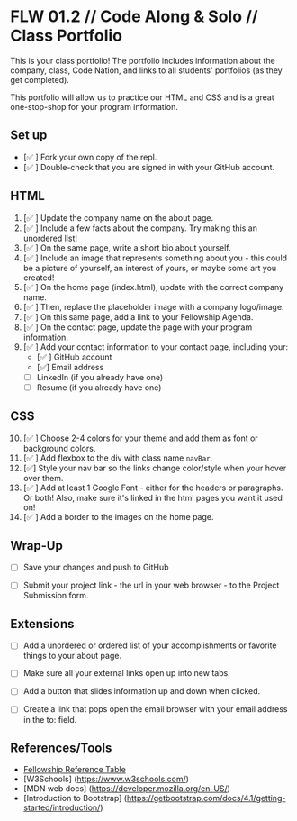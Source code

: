 # FLW 01.2 // Code Along & Solo // Class Portfolio

<p>This is your class portfolio! The portfolio includes information about the company, class, Code Nation, and links to all students' portfolios (as they get completed).</p>
<p>This portfolio will allow us to practice our HTML and CSS and is a great one-stop-shop for your program information.</p>


## Set up

- [✅ ] Fork your own copy of the repl.
- [✅ ] Double-check that you are signed in with your GitHub account.


## HTML

1. [✅ ] Update the company name on the about page.
2. [✅ ] Include a few facts about the company. Try making this an unordered list!
3. [✅ ] On the same page, write a short bio about yourself.
4. [✅ ] Include an image that represents something about you - this could be a picture of yourself, an interest of yours, or maybe some art you created!
5. [✅ ] On the home page (index.html), update with the correct company name.
6. [✅ ] Then, replace the placeholder image with a company logo/image.
7. [✅ ] On this same page, add a link to your Fellowship Agenda.
8. [✅ ] On the contact page, update the page with your program information.
9. [✅ ] Add your contact information to your contact page, including your:
    - [✅ ] GitHub account
    - [✅] Email address
    - [ ] LinkedIn (if you already have one)
    - [ ] Resume (if you already have one)

## CSS

10. [✅ ] Choose 2-4 colors for your theme and add them as font or background colors.
11. [✅ ] Add flexbox to the div with class name `navBar`.
12. [✅] Style your nav bar so the links change color/style when your hover over them.
13. [✅ ] Add at least 1 Google Font - either for the headers or paragraphs. Or both! Also, make sure it's linked in the html pages you want it used on!
14. [✅ ] Add a border to the images on the home page.

## Wrap-Up

- [ ] Save your changes and push to GitHub
- [ ] Submit your project link - the url in your web browser - to the Project Submission form.



## Extensions

- [ ] Add a unordered or ordered list of your accomplishments or favorite things to your about page.
- [ ] Make sure all your external links open up into new tabs.
- [ ] Add a button that slides information up and down when clicked.
- [ ] Create a link that pops open the email browser with your email address in the to: field.


## References/Tools

* [Fellowship Reference Table](https://docs.google.com/document/d/1qrY2OC-6S04oOXZlYmXja7lmKBmdApR-HXJkhfd67e8/edit)
* [W3Schools] (https://www.w3schools.com/)
* [MDN web docs] (https://developer.mozilla.org/en-US/)
* [Introduction to Bootstrap] (https://getbootstrap.com/docs/4.1/getting-started/introduction/)
